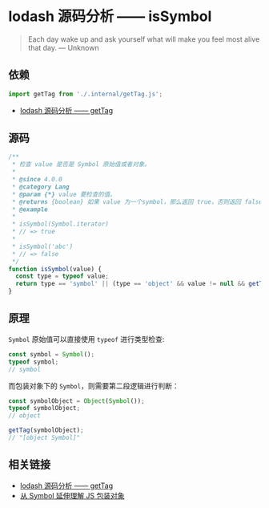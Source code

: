 # lodash 源码分析 —— isSymbol

> Each day wake up and ask yourself what will make you feel most alive that day.
> — Unknown

## 依赖

```js
import getTag from './.internal/getTag.js';
```

- [lodash 源码分析 —— getTag](../Internal/getTag.md)

## 源码

```js
/**
 * 检查 value 是否是 Symbol 原始值或者对象。
 *
 * @since 4.0.0
 * @category Lang
 * @param {*} value 要检查的值。
 * @returns {boolean} 如果 value 为一个symbol，那么返回 true，否则返回 false。
 * @example
 *
 * isSymbol(Symbol.iterator)
 * // => true
 *
 * isSymbol('abc')
 * // => false
 */
function isSymbol(value) {
  const type = typeof value;
  return type == 'symbol' || (type == 'object' && value != null && getTag(value) == '[object Symbol]');
}
```

## 原理

`Symbol` 原始值可以直接使用 `typeof` 进行类型检查:

```js
const symbol = Symbol();
typeof symbol;
// symbol
```

而包装对象下的 `Symbol`，则需要第二段逻辑进行判断：

```js
const symbolObject = Object(Symbol());
typeof symbolObject;
// object

getTag(symbolObject);
// "[object Symbol]"
```

## 相关链接

- [lodash 源码分析 —— getTag](../Internal/getTag.md)
- [从 Symbol 延伸理解 JS 包装对象](../Tips/wrapper.md)
